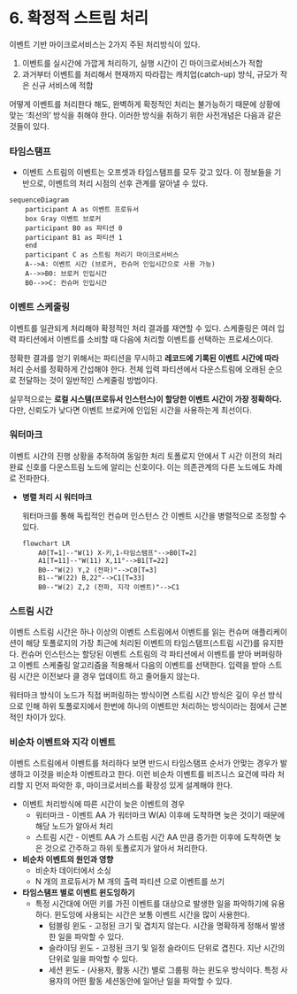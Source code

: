 # 6. 확정적 스트림 처리

이벤트 기반 마이크로서비스는 2가지 주된 처리방식이 있다.

1. 이벤트를 실시간에 가깝게 처리하기, 실행 시간이 긴 마이크로서비스가 적합
2. 과거부터 이벤트를 처리해서 현재까지 따라잡는 캐치업(catch-up) 방식, 규모가 작은 신규 서비스에 적합

어떻게 이벤트를 처리한다 해도, 완벽하게 확정적인 처리는 불가능하기 때문에 상황에 맞는 ‘최선의’ 방식을 취해야 한다. 이러한 방식을 취하기 위한 사전개념은 다음과 같은 것들이 있다.

### **타임스탬프**

- 이벤트 스트림의 이벤트는 오프셋과 타임스탬프를 모두 갖고 있다. 이 정보들을 기반으로, 이벤트의 처리 시점의 선후 관계를 알아낼 수 있다.

```mermaid
sequenceDiagram
	participant A as 이벤트 프로듀서
	box Gray 이벤트 브로커
	participant B0 as 파티션 0
	participant B1 as 파티션 1
	end
	participant C as 스트림 처리기 마이크로서비스
	A-->A: 이벤트 시간 (브로커, 컨슈머 인입시간으로 사용 가능)
	A-->>B0: 브로커 인입시간
	B0-->>C: 컨슈머 인입시간
```

### 이벤트 스케줄링

이벤트를 일관되게 처리해야 확정적인 처리 결과를 재연할 수 있다. 스케줄링은 여러 입력 파티션에서 이벤트를 소비할 때 다음에 처리할 이벤트를 선택하는 프로세스이다.

정확한 결과를 얻기 위해서는 파티션을 무시하고 **레코드에 기록된 이벤트 시간에 따라** 처리 순서를 정확하게 간섭해야 한다. 전체 입력 파티션에서 다운스트림에 오래된 순으로 전달하는 것이 일반적인 스케줄링 방법이다.

실무적으로는 **로컬 시스템(프로듀서 인스턴스)이 할당한 이벤트 시간이 가장 정확하다.** 다만, 신뢰도가 낮다면 이벤트 브로커에 인입된 시간을 사용하는게 최선이다.

### 워터마크

이벤트 시간의 진행 상황을 추적하여 동일한 처리 토폴로지 안에서 T 시간 이전의 처리 완료 신호를 다운스트림 노드에 알리는 신호이다. 이는 의존관계의 다른 노드에도 차례로 전파한다.

- **병렬 처리 시 워터마크**
    
    워터마크를 통해 독립적인 컨슈머 인스턴스 간 이벤트 시간을 병렬적으로 조정할 수 있다.
    
    ```mermaid
    flowchart LR
        A0[T=1]--"W(1) X-키,1-타임스탬프"-->B0[T=2]
        A1[T=11]--"W(11) X,11"-->B1[T=22]
        B0--"W(2) Y,2 (전파)"-->C0[T=3]
        B1--"W(22) B,22"-->C1[T=33]
        B0--"W(2) Z,2 (전파, 지각 이벤트)"-->C1
    ```
    

### 스트림 시간

이벤트 스트림 시간은 하나 이상의 이벤트 스트림에서 이벤트를 읽는 컨슈머 애플리케이션이 해당 토폴로지의 가장 최근에 처리된 이벤트의 타임스탬프(스트림 시간)를 유지한다. 컨슈머 인스턴스는 할당된 이벤트 스트림의 각 파티션에서 이벤트를 받아 버퍼링하고 이벤트 스케줄링 알고리즘을 적용해서 다음의 이벤트를 선택한다. 입력을 받아 스트림 시간은 이전보다 클 경우 업데이트 하고 줄어들지 않는다.

워터마크 방식이 노드가 직접 버퍼링하는 방식이면 스트림 시간 방식은 깊이 우선 방식으로 인해 하위 토폴로지에서 한번에 하나의 이벤트만 처리하는 방식이라는 점에서 근본적인 차이가 있다.

### 비순차 이벤트와 지각 이벤트

이벤트 스트림에서 이벤트를 처리하다 보면 반드시 타임스탬프 순서가 안맞는 경우가 발생하고 이것을 비순차 이벤트라고 한다. 이런 비순차 이벤트를 비즈니스 요건에 따라 처리할 지 먼저 파악한 후, 마이크로서비스를 확장성 있게 설계해야 한다.

- 이벤트 처리방식에 따른 시간이 늦은 이벤트의 경우
    - 워터마크 - 이벤트 AA 가 워터마크 W(A) 이후에 도착하면 늦은 것이기 때문에 해당 노드가 알아서 처리
    - 스트림 시간 - 이벤트 AA 가 스트림 시간 AA 만큼 증가한 이후에 도착하면 늦은 것으로 간주하고 하위 토폴로지가 알아서 처리한다.
- **비순차 이벤트의 원인과 영향**
    - 비순차 데이터에서 소싱
    - N 개의 프로듀서가 M 개의 출력 파티션 으로 이벤트를 쓰기
- **타임스탬프 별로 이벤트 윈도잉하기**
    - 특정 시간대에 어떤 키를 가진 이벤트를 대상으로 발생한 일을 파악하기에 유용하다. 윈도잉에 사용되는 시간은 보통 이벤트 시간을 많이 사용한다.
        - 텀블링 윈도 - 고정된 크기 및 겹치지 않는다. 시간을 명확하게 정해서 발생한 일을 파악할 수 있다.
        - 슬라이딩 윈도 - 고정된 크기 및 일정 슬라이드 단위로 겹친다. 지난 시간의 단위로 일을 파악할 수 있다.
        - 세션 윈도 - (사용자, 활동 시간) 별로 그룹핑 하는 윈도우 방식이다. 특정 사용자의 어떤 활동 세션동안에 일어난 일을 파악할 수 있다.
